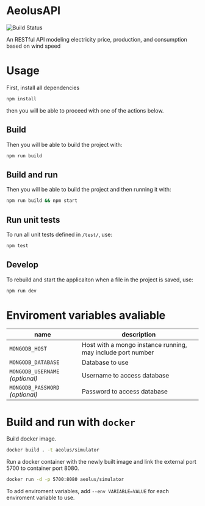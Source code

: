 # AeolusAPI

![Build Status](https://jenkins.aeolus.se/buildStatus/icon?job=aeolus-api)

An RESTful API modeling electricity price, production, and consumption based on wind speed

# Usage

First, install all dependencies

```sh
npm install
```

then you will be able to proceed with one of the actions below.

## Build

Then you will be able to build the project with:

```sh
npm run build
```

## Build and run

Then you will be able to build the project and then running it with:

```sh
npm run build && npm start
```

## Run unit tests

To run all unit tests defined in `/test/`, use:

```sh
npm test
```

## Develop

To rebuild and start the applicaiton when a file in the project is saved, use:

```sh
npm run dev
```

# Enviroment variables avaliable

| name                            | description                                                 |
| ------------------------------- | ----------------------------------------------------------- |
| `MONGODB_HOST`                  | Host with a mongo instance running, may include port number |
| `MONGODB_DATABASE`              | Database to use                                             |
| `MONGODB_USERNAME` _(optional)_ | Username to access database                                 |
| `MONGODB_PASSWORD` _(optional)_ | Password to access database                                 |

# Build and run with `docker`

Build docker image.

```sh
docker build . -t aeolus/simulator
```

Run a docker container with the newly built image and link the external port 5700 to container port 8080.

```sh
docker run -d -p 5700:8080 aeolus/simulator
```

To add enviroment variables, add `--env VARIABLE=VALUE` for each enviroment variable to use.
